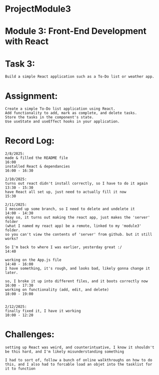 # ProjectModule3

# Module 3: Front-End Development with React
# Task 3:
    Build a simple React application such as a To-Do list or weather app.

# Assignment:
    Create a simple To-Do list application using React.
    Add functionality to add, mark as complete, and delete tasks.
    Store the tasks in the component's state.
    Use useState and useEffect hooks in your application.

# Record Log:
    2/8/2025:
    made & filled the README file                                               16:00
    installed React & dependancies                                              16:00 - 16:30

    2/10/2025:
    turns out react didn't install correctly, so I have to do it again          13:30 - 15:30
    have React all set up, just need to actually fill it now                    15:30
    
    2/11/2025:
    I messed up some branch, so I need to delete and undelete it                14:00 - 14:30
    okay so, it turns out making the react app, just makes the 'server' folder 
    (what I named my react app) be a remote, linked to my 'module3' folder.
    so you can't view the contents of 'server' from github. but it still works?

    So I'm back to where I was earlier, yesterday great :/                      14:40

    working on the App.js file                                                  14:40 - 16:00
    I have something, it's rough, and looks bad, likely gonna change it later.

    so, I broke it up into different files, and it boots correctly now          16:00 - 17:30
    working on functionality (add, edit, and delete)                            18:00 - 19:00


    2/12/2025:
    finally fixed it, I have it working                                         10:00 - 12:20
    



# Challenges:
    setting up React was weird, and counterintuative, I know it shouldn't be this hard, and I'm likely misunderstanding something

    I had to sort of, follow a bunch of online walkthroughs on how to do this, and I also had to forcable load an objet into the tasklist for it to function